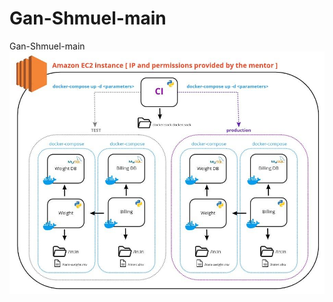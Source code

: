 # Gan-Shmuel-main
Gan-Shmuel-main
![Alt Text](https://github.com/Arthur79333/Gan-Shmuel-main/blob/main/Architecture.png)

